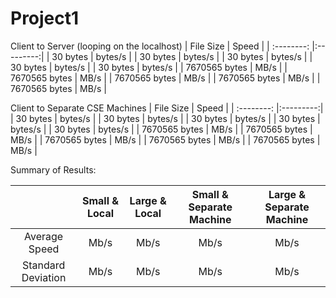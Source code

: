 # Project1
Client to Server (looping on the localhost)
| File Size     | Speed     |
| :--------:    |:---------:|
| 30 bytes      |  bytes/s  |
| 30 bytes      | bytes/s   |
| 30 bytes      | bytes/s   |
| 30 bytes      | bytes/s   |
| 30 bytes      | bytes/s   |
| 7670565 bytes | MB/s      |
| 7670565 bytes | MB/s      |
| 7670565 bytes | MB/s      |
| 7670565 bytes | MB/s      |
| 7670565 bytes | MB/s      |


Client to Separate CSE Machines
| File Size     | Speed     |
| :--------:    |:---------:|
| 30 bytes      |  bytes/s  |
| 30 bytes      | bytes/s   |
| 30 bytes      | bytes/s   |
| 30 bytes      | bytes/s   |
| 30 bytes      | bytes/s   |
| 7670565 bytes | MB/s      |
| 7670565 bytes | MB/s      |
| 7670565 bytes | MB/s      |
| 7670565 bytes | MB/s      |
| 7670565 bytes | MB/s      |


Summary of Results:

|                | Small & Local| Large & Local| Small & Separate Machine | Large & Separate Machine   |
| :----------:         |:---------:|:----------:|:---------:|:---------:|
| Average Speed        | Mb/s      | Mb/s       | Mb/s      | Mb/s      |
| Standard Deviation   | Mb/s      | Mb/s       | Mb/s      | Mb/s      |

